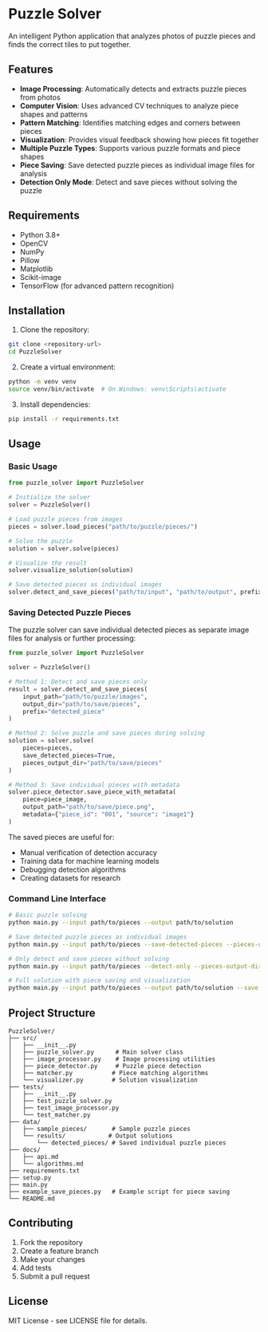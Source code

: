 # Puzzle Solver

An intelligent Python application that analyzes photos of puzzle pieces and finds the correct tiles to put together.

## Features

- **Image Processing**: Automatically detects and extracts puzzle pieces from photos
- **Computer Vision**: Uses advanced CV techniques to analyze piece shapes and patterns
- **Pattern Matching**: Identifies matching edges and corners between pieces
- **Visualization**: Provides visual feedback showing how pieces fit together
- **Multiple Puzzle Types**: Supports various puzzle formats and piece shapes
- **Piece Saving**: Save detected puzzle pieces as individual image files for analysis
- **Detection Only Mode**: Detect and save pieces without solving the puzzle

## Requirements

- Python 3.8+
- OpenCV
- NumPy
- Pillow
- Matplotlib
- Scikit-image
- TensorFlow (for advanced pattern recognition)

## Installation

1. Clone the repository:
```bash
git clone <repository-url>
cd PuzzleSolver
```

2. Create a virtual environment:
```bash
python -m venv venv
source venv/bin/activate  # On Windows: venv\Scripts\activate
```

3. Install dependencies:
```bash
pip install -r requirements.txt
```

## Usage

### Basic Usage

```python
from puzzle_solver import PuzzleSolver

# Initialize the solver
solver = PuzzleSolver()

# Load puzzle pieces from images
pieces = solver.load_pieces("path/to/puzzle/pieces/")

# Solve the puzzle
solution = solver.solve(pieces)

# Visualize the result
solver.visualize_solution(solution)

# Save detected pieces as individual images
solver.detect_and_save_pieces("path/to/input", "path/to/output", prefix="piece")
```

### Saving Detected Puzzle Pieces

The puzzle solver can save individual detected pieces as separate image files for analysis or further processing:

```python
from puzzle_solver import PuzzleSolver

solver = PuzzleSolver()

# Method 1: Detect and save pieces only
result = solver.detect_and_save_pieces(
    input_path="path/to/puzzle/images",
    output_dir="path/to/save/pieces",
    prefix="detected_piece"
)

# Method 2: Solve puzzle and save pieces during solving
solution = solver.solve(
    pieces=pieces,
    save_detected_pieces=True,
    pieces_output_dir="path/to/save/pieces"
)

# Method 3: Save individual pieces with metadata
solver.piece_detector.save_piece_with_metadata(
    piece=piece_image,
    output_path="path/to/save/piece.png",
    metadata={"piece_id": "001", "source": "image1"}
)
```

The saved pieces are useful for:
- Manual verification of detection accuracy
- Training data for machine learning models
- Debugging detection algorithms
- Creating datasets for research

### Command Line Interface

```bash
# Basic puzzle solving
python main.py --input path/to/pieces --output path/to/solution

# Save detected puzzle pieces as individual images
python main.py --input path/to/pieces --save-detected-pieces --pieces-output-dir path/to/save/pieces

# Only detect and save pieces without solving
python main.py --input path/to/pieces --detect-only --pieces-output-dir path/to/save/pieces

# Full solution with piece saving and visualization
python main.py --input path/to/pieces --output path/to/solution --save-detected-pieces --visualize --save-solution
```

## Project Structure

```
PuzzleSolver/
├── src/
│   ├── __init__.py
│   ├── puzzle_solver.py      # Main solver class
│   ├── image_processor.py    # Image processing utilities
│   ├── piece_detector.py     # Puzzle piece detection
│   ├── matcher.py           # Piece matching algorithms
│   └── visualizer.py        # Solution visualization
├── tests/
│   ├── __init__.py
│   ├── test_puzzle_solver.py
│   ├── test_image_processor.py
│   └── test_matcher.py
├── data/
│   ├── sample_pieces/       # Sample puzzle pieces
│   └── results/            # Output solutions
│       └── detected_pieces/ # Saved individual puzzle pieces
├── docs/
│   ├── api.md
│   └── algorithms.md
├── requirements.txt
├── setup.py
├── main.py
├── example_save_pieces.py   # Example script for piece saving
└── README.md
```

## Contributing

1. Fork the repository
2. Create a feature branch
3. Make your changes
4. Add tests
5. Submit a pull request

## License

MIT License - see LICENSE file for details.


